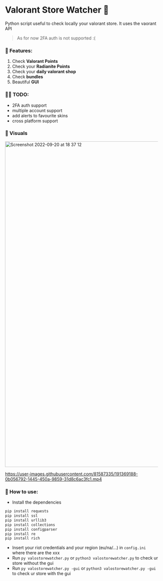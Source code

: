 # Valorant Store Watcher  👀 

Python script useful to check locally your valorant store. It uses the vaorant API
> As for now 2FA auth is not supported :(

### 🍕 Features:
1) Check **Valorant Points**
2) Check your **Radianite Points**
3) Check your **daily valorant shop**
4) Check **bundles**
5) Beautiful **GUI**

### ✍🏼 TODO:
- 2FA auth support
- multiple account support
- add alerts to favourite skins
- cross platform support

### 🌊 Visuals
<img width="1070" alt="Screenshot 2022-09-20 at 18 37 12" src="https://user-images.githubusercontent.com/81587335/191315227-241c5d38-4480-4723-964e-883ccce46176.png">

https://user-images.githubusercontent.com/81587335/191369188-0b056792-1445-450a-9859-31d8c6ac3fc1.mp4





### 📃 How to use:
- Install the dependencies
```python
pip install requests
pip install ssl
pip install urllib3
pip install collections
pip install configparser
pip install re
pip install rich
```
- Insert your riot credentials and your region (eu/na/...) in `config.ini` where there are the xxx
- Run `py valostorewatcher.py` or `python3 valostorewatcher.py` to check ur store without the gui
- Run `py valostorewatcher.py -gui` or `python3 valostorewatcher.py -gui` to check ur store with the gui
